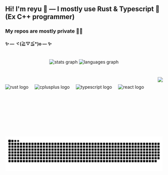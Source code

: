 <br clear="both">

<h2 align="left">Hi! I'm reyu 🫠 — I mostly use Rust & Typescript 🦀 (Ex C++ programmer)</h2>
<h3 align="left">My repos are mostly private 👀🔪</h3>
<h4 align="left">✨ — ヾ(≧▽≦*)o — ✨</h4>

###

<br clear="both">

<div align="center">
  <img src="https://github-readme-stats.vercel.app/api?username=re1yu&hide_title=true&hide_rank=false&show_icons=true&include_all_commits=true&count_private=true&disable_animations=false&theme=gruvbox_light&locale=en&hide_border=true" height="150" alt="stats graph"  />
  <img src="https://github-readme-stats.vercel.app/api/top-langs?username=re1yu&locale=en&hide_title=true&layout=compact&card_width=320&langs_count=8&theme=gruvbox_light&hide_border=true&custom_title=This%20is%20my%20~bootiful~%20%E2%9C%A8%20languages%20that%20i%20use" height="150" alt="languages graph"  />
</div>

###

<br clear="both">

<img align="right" height="190" src="https://gifdb.com/images/high/cute-anime-umaru-happy-hug-jc2op6yu2y2pvfxk.gif"  />

###

<div align="left">
  <img src="https://skillicons.dev/icons?i=rust" height="30" alt="rust logo"  />
  <img width="12" />
  <img src="https://cdn.jsdelivr.net/gh/devicons/devicon/icons/cplusplus/cplusplus-original.svg" height="30" alt="cplusplus logo"  />
  <img width="12" />
  <img src="https://cdn.jsdelivr.net/gh/devicons/devicon/icons/typescript/typescript-original.svg" height="30" alt="typescript logo"  />
  <img width="12" />
  <img src="https://cdn.jsdelivr.net/gh/devicons/devicon/icons/react/react-original.svg" height="30" alt="react logo"  />
</div>

###


###

<br clear="both">

<img src="https://raw.githubusercontent.com/re1yu/re1yu/output/snake.svg" alt="Snake animation" />

###

